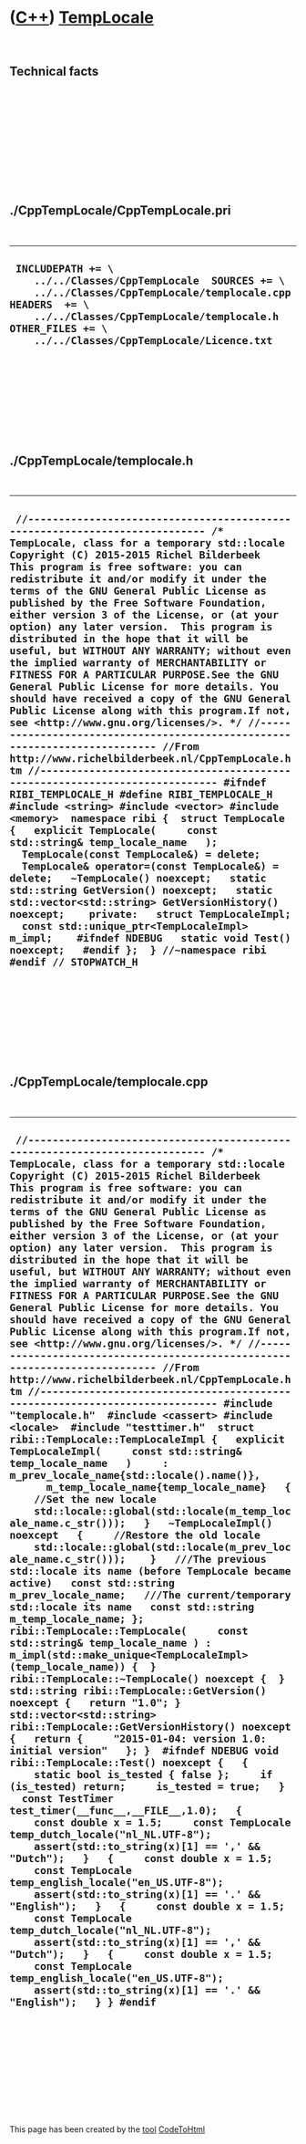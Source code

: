 
 

 

 

 

 

([C++](Cpp.md)) [TempLocale](CppTempLocale.md)
================================================

 

Technical facts
---------------

 

 

 

 

 

 

./CppTempLocale/CppTempLocale.pri
---------------------------------

 

  --------------------------------------------------------------------------------------------------------------------------------------------------------------------------------------------------------------------------------------------
  ` INCLUDEPATH += \     ../../Classes/CppTempLocale  SOURCES += \     ../../Classes/CppTempLocale/templocale.cpp  HEADERS  += \     ../../Classes/CppTempLocale/templocale.h  OTHER_FILES += \     ../../Classes/CppTempLocale/Licence.txt`
  --------------------------------------------------------------------------------------------------------------------------------------------------------------------------------------------------------------------------------------------

 

 

 

 

 

./CppTempLocale/templocale.h
----------------------------

 

  ---------------------------------------------------------------------------------------------------------------------------------------------------------------------------------------------------------------------------------------------------------------------------------------------------------------------------------------------------------------------------------------------------------------------------------------------------------------------------------------------------------------------------------------------------------------------------------------------------------------------------------------------------------------------------------------------------------------------------------------------------------------------------------------------------------------------------------------------------------------------------------------------------------------------------------------------------------------------------------------------------------------------------------------------------------------------------------------------------------------------------------------------------------------------------------------------------------------------------------------------------------------------------------------------------------------------------------------------------------------------------------------------------------------------------------------------------------------------------------------------------------------------------------------------------------------------------------------------------------------------------------------------------------------------------------------------
  ` //--------------------------------------------------------------------------- /* TempLocale, class for a temporary std::locale Copyright (C) 2015-2015 Richel Bilderbeek  This program is free software: you can redistribute it and/or modify it under the terms of the GNU General Public License as published by the Free Software Foundation, either version 3 of the License, or (at your option) any later version.  This program is distributed in the hope that it will be useful, but WITHOUT ANY WARRANTY; without even the implied warranty of MERCHANTABILITY or FITNESS FOR A PARTICULAR PURPOSE.See the GNU General Public License for more details. You should have received a copy of the GNU General Public License along with this program.If not, see <http://www.gnu.org/licenses/>. */ //--------------------------------------------------------------------------- //From http://www.richelbilderbeek.nl/CppTempLocale.htm //--------------------------------------------------------------------------- #ifndef RIBI_TEMPLOCALE_H #define RIBI_TEMPLOCALE_H  #include <string> #include <vector> #include <memory>  namespace ribi {  struct TempLocale {   explicit TempLocale(     const std::string& temp_locale_name   );   TempLocale(const TempLocale&) = delete;   TempLocale& operator=(const TempLocale&) = delete;   ~TempLocale() noexcept;   static std::string GetVersion() noexcept;   static std::vector<std::string> GetVersionHistory() noexcept;    private:   struct TempLocaleImpl;   const std::unique_ptr<TempLocaleImpl> m_impl;    #ifndef NDEBUG   static void Test() noexcept;   #endif };  } //~namespace ribi  #endif // STOPWATCH_H`
  ---------------------------------------------------------------------------------------------------------------------------------------------------------------------------------------------------------------------------------------------------------------------------------------------------------------------------------------------------------------------------------------------------------------------------------------------------------------------------------------------------------------------------------------------------------------------------------------------------------------------------------------------------------------------------------------------------------------------------------------------------------------------------------------------------------------------------------------------------------------------------------------------------------------------------------------------------------------------------------------------------------------------------------------------------------------------------------------------------------------------------------------------------------------------------------------------------------------------------------------------------------------------------------------------------------------------------------------------------------------------------------------------------------------------------------------------------------------------------------------------------------------------------------------------------------------------------------------------------------------------------------------------------------------------------------------------

 

 

 

 

 

./CppTempLocale/templocale.cpp
------------------------------

 

  ---------------------------------------------------------------------------------------------------------------------------------------------------------------------------------------------------------------------------------------------------------------------------------------------------------------------------------------------------------------------------------------------------------------------------------------------------------------------------------------------------------------------------------------------------------------------------------------------------------------------------------------------------------------------------------------------------------------------------------------------------------------------------------------------------------------------------------------------------------------------------------------------------------------------------------------------------------------------------------------------------------------------------------------------------------------------------------------------------------------------------------------------------------------------------------------------------------------------------------------------------------------------------------------------------------------------------------------------------------------------------------------------------------------------------------------------------------------------------------------------------------------------------------------------------------------------------------------------------------------------------------------------------------------------------------------------------------------------------------------------------------------------------------------------------------------------------------------------------------------------------------------------------------------------------------------------------------------------------------------------------------------------------------------------------------------------------------------------------------------------------------------------------------------------------------------------------------------------------------------------------------------------------------------------------------------------------------------------------------------------------------------------------------------------------------------------------------------------------------------------------------------------------------------------------------------------------------------------------------------------------------------------------------------------------------------------------------------------------------------------------------------------------------------------------------------------------------------------------------------------------------------------------------------------------------------------------------------------------------------------------------------------------
  ` //--------------------------------------------------------------------------- /* TempLocale, class for a temporary std::locale Copyright (C) 2015-2015 Richel Bilderbeek  This program is free software: you can redistribute it and/or modify it under the terms of the GNU General Public License as published by the Free Software Foundation, either version 3 of the License, or (at your option) any later version.  This program is distributed in the hope that it will be useful, but WITHOUT ANY WARRANTY; without even the implied warranty of MERCHANTABILITY or FITNESS FOR A PARTICULAR PURPOSE.See the GNU General Public License for more details. You should have received a copy of the GNU General Public License along with this program.If not, see <http://www.gnu.org/licenses/>. */ //--------------------------------------------------------------------------- //From http://www.richelbilderbeek.nl/CppTempLocale.htm //--------------------------------------------------------------------------- #include "templocale.h"  #include <cassert> #include <locale>  #include "testtimer.h"  struct ribi::TempLocale::TempLocaleImpl {   explicit TempLocaleImpl(     const std::string& temp_locale_name   )     : m_prev_locale_name{std::locale().name()},       m_temp_locale_name{temp_locale_name}   {     //Set the new locale     std::locale::global(std::locale(m_temp_locale_name.c_str()));   }   ~TempLocaleImpl() noexcept   {     //Restore the old locale     std::locale::global(std::locale(m_prev_locale_name.c_str()));    }   ///The previous std::locale its name (before TempLocale became active)   const std::string m_prev_locale_name;   ///The current/temporary std::locale its name   const std::string m_temp_locale_name; };  ribi::TempLocale::TempLocale(     const std::string& temp_locale_name ) : m_impl(std::make_unique<TempLocaleImpl>(temp_locale_name)) {  }  ribi::TempLocale::~TempLocale() noexcept {  }  std::string ribi::TempLocale::GetVersion() noexcept {   return "1.0"; }  std::vector<std::string> ribi::TempLocale::GetVersionHistory() noexcept {   return {     "2015-01-04: version 1.0: initial version"   }; }  #ifndef NDEBUG void ribi::TempLocale::Test() noexcept {   {     static bool is_tested { false };     if (is_tested) return;     is_tested = true;   }   const TestTimer test_timer(__func__,__FILE__,1.0);   {     const double x = 1.5;     const TempLocale temp_dutch_locale("nl_NL.UTF-8");     assert(std::to_string(x)[1] == ',' && "Dutch");   }   {     const double x = 1.5;     const TempLocale temp_english_locale("en_US.UTF-8");     assert(std::to_string(x)[1] == '.' && "English");   }   {     const double x = 1.5;     const TempLocale temp_dutch_locale("nl_NL.UTF-8");     assert(std::to_string(x)[1] == ',' && "Dutch");   }   {     const double x = 1.5;     const TempLocale temp_english_locale("en_US.UTF-8");     assert(std::to_string(x)[1] == '.' && "English");   } } #endif`
  ---------------------------------------------------------------------------------------------------------------------------------------------------------------------------------------------------------------------------------------------------------------------------------------------------------------------------------------------------------------------------------------------------------------------------------------------------------------------------------------------------------------------------------------------------------------------------------------------------------------------------------------------------------------------------------------------------------------------------------------------------------------------------------------------------------------------------------------------------------------------------------------------------------------------------------------------------------------------------------------------------------------------------------------------------------------------------------------------------------------------------------------------------------------------------------------------------------------------------------------------------------------------------------------------------------------------------------------------------------------------------------------------------------------------------------------------------------------------------------------------------------------------------------------------------------------------------------------------------------------------------------------------------------------------------------------------------------------------------------------------------------------------------------------------------------------------------------------------------------------------------------------------------------------------------------------------------------------------------------------------------------------------------------------------------------------------------------------------------------------------------------------------------------------------------------------------------------------------------------------------------------------------------------------------------------------------------------------------------------------------------------------------------------------------------------------------------------------------------------------------------------------------------------------------------------------------------------------------------------------------------------------------------------------------------------------------------------------------------------------------------------------------------------------------------------------------------------------------------------------------------------------------------------------------------------------------------------------------------------------------------------------------------

 

 

 

 

 

 

This page has been created by the [tool](Tools.md)
[CodeToHtml](ToolCodeToHtml.md)

